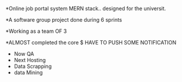 *Online job portal system MERN stack..
designed for the universit.

*A software group project done during 6 sprints

*Working as a team OF 3

*ALMOST completed the core
$ HAVE TO PUSH SOME NOTIFICATION

* Now QA
* Next Hosting
* Data Scrapping
* data Mining
